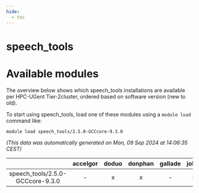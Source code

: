 ```yaml
---
hide:
  - toc
---
```


speech_tools
============

# Available modules


The overview below shows which speech_tools installations are available per HPC-UGent Tier-2cluster, ordered based on software version (new to old).

To start using speech_tools, load one of these modules using a `module load` command like:

```shell
module load speech_tools/2.5.0-GCCcore-9.3.0
```

*(This data was automatically generated on Mon, 09 Sep 2024 at 14:06:35 CEST)*  

| |accelgor|doduo|donphan|gallade|joltik|shinx|skitty|
| :---: | :---: | :---: | :---: | :---: | :---: | :---: | :---: |
|speech_tools/2.5.0-GCCcore-9.3.0|-|x|x|-|x|-|x|
